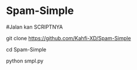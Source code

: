 # Spam-Simple

#Jalan kan SCRIPTNYA 

git clone https://github.com/Kahfi-XD/Spam-Simple

cd Spam-Simple

python smpl.py
